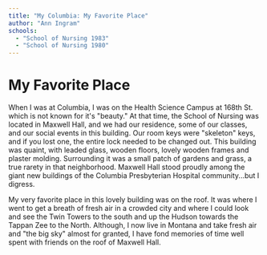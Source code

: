 ```yaml
---
title: "My Columbia: My Favorite Place"
author: "Ann Ingram"
schools:
  - "School of Nursing 1983"
  - "School of Nursing 1980"
---
```


# My Favorite Place

When I was at Columbia,  I was on the Health Science Campus at 168th St.  which is not known for it's "beauty."  At that time, the School of Nursing was located in Maxwell Hall, and we had our residence, some of our classes, and our social events in this building.  Our room keys were "skeleton" keys, and if you lost one, the entire lock needed to be changed out.  This building was  quaint, with leaded glass, wooden floors, lovely wooden frames and plaster molding.  Surrounding it was a small patch of gardens and grass, a true rarety in that neighborhood.  Maxwell Hall stood proudly among the giant new buildings of the Columbia Presbyterian Hospital community...but I digress.

My very favorite place in this lovely building was on the roof.  It was where I went to get a breath of fresh air in a crowded city and where I could look and see the Twin Towers to the south and up the Hudson towards the Tappan Zee to the North.  Although, I now live in Montana and take fresh air and "the big sky" almost for granted, I have fond memories of time well spent with friends on the roof of Maxwell Hall.
